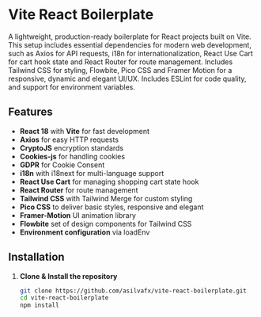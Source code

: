 # Vite React Boilerplate

A lightweight, production-ready boilerplate for React projects built on Vite. This setup includes essential dependencies for modern web development, such as Axios for API requests, i18n for internationalization, React Use Cart for cart hook state and React Router for route management. Includes Tailwind CSS for styling, Flowbite, Pico CSS and Framer Motion for a responsive, dynamic and elegant UI/UX. Includes ESLint for code quality, and support for environment variables.

## Features
- **React 18** with **Vite** for fast development
- **Axios** for easy HTTP requests
- **CryptoJS** encryption standards
- **Cookies-js** for handling cookies
- **GDPR** for Cookie Consent
- **i18n** with i18next for multi-language support
- **React Use Cart** for managing shopping cart state hook
- **React Router** for route management
- **Tailwind CSS** with Tailwind Merge for custom styling
- **Pico CSS** to deliver basic styles, responsive and elegant
- **Framer-Motion** UI animation library
- **Flowbite** set of design components for Tailwind CSS
- **Environment configuration** via loadEnv

## Installation

1. **Clone & Install the repository**
   ```bash
   git clone https://github.com/asilvafx/vite-react-boilerplate.git
   cd vite-react-boilerplate
   npm install
